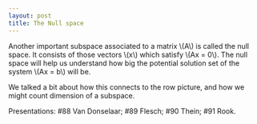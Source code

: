 ```yaml
---
layout: post
title: The Null space
---
```


Another important subspace associated to a matrix \\(A\\) is called the
null space. It consists of those vectors \\(x\\) which satisfy \\(Ax = 0\\).
The null space will help us understand how big the potential solution set of
the system \\(Ax = b\\) will be.

We talked a bit about how this connects to the row picture, and how we might
count dimension of a subspace.

Presentations: \#88 Van Donselaar; \#89 Flesch; \#90 Thein; \#91 Rook.
